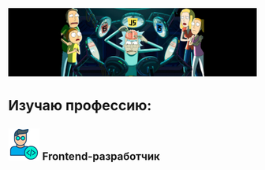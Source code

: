 <img src="https://github.com/AlexRemar/My-project-HeaderShaurma/blob/main/Images/riki3.png" alt="The Unlimited">


# Изучаю профессию:
## <img src="https://github.com/AlexRemar/My-project-HeaderShaurma/blob/main/Images/icons8-developer-64.png" alt="The Developer"> Frontend-разработчик

<!--
**AlexRemar/AlexRemar** is a ✨ _special_ ✨ repository because its `README.md` (this file) appears on your GitHub profile.

Here are some ideas to get you started:

- 🔭 I’m currently working on ...
- 🌱 I’m currently learning ...
- 👯 I’m looking to collaborate on ...
- 🤔 I’m looking for help with ...
- 💬 Ask me about ...
- 📫 How to reach me: ...
- 😄 Pronouns: ...
- ⚡ Fun fact: ...
-->
